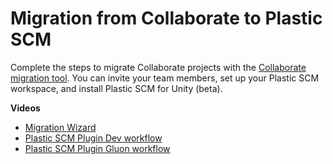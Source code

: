 # Migration from Collaborate to Plastic SCM

Complete the steps to migrate Collaborate projects with the [Collaborate migration tool](https://www.plasticscm.com/plasticscm-cloud-edition/migrate-unity-projects/). You can invite your team members, set up your Plastic SCM workspace, and install Plastic SCM for Unity (beta).

 **Videos**

* [Migration Wizard](https://youtu.be/TKZuvPMprKg)
* [Plastic SCM Plugin Dev workflow](https://youtu.be/6_x3SLCiyWo)
* [Plastic SCM Plugin Gluon workflow](https://youtu.be/kfRu21cArGc)
